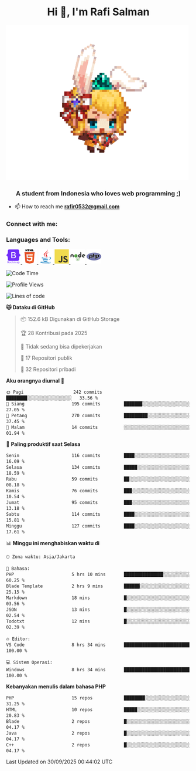 <h1 align="center">Hi 👋, I'm Rafi Salman</h1>
<img src="img/lp.gif" /> 
<h3 align="center">A student from Indonesia who loves web programming ;)</h3>

- 📫 How to reach me **rafir0532@gmail.com**

<h3 align="left">Connect with me:</h3>
<p align="left">
</p>

<h3 align="left">Languages and Tools:</h3>
<p align="left"> <a href="https://getbootstrap.com" target="_blank" rel="noreferrer"> <img src="https://raw.githubusercontent.com/devicons/devicon/master/icons/bootstrap/bootstrap-plain-wordmark.svg" alt="bootstrap" width="40" height="40"/> </a> <a href="https://www.w3.org/html/" target="_blank" rel="noreferrer"> <img src="https://raw.githubusercontent.com/devicons/devicon/master/icons/html5/html5-original-wordmark.svg" alt="html5" width="40" height="40"/> </a> <a href="https://www.java.com" target="_blank" rel="noreferrer"> <img src="https://raw.githubusercontent.com/devicons/devicon/master/icons/java/java-original.svg" alt="java" width="40" height="40"/> </a> <a href="https://developer.mozilla.org/en-US/docs/Web/JavaScript" target="_blank" rel="noreferrer"> <img src="https://raw.githubusercontent.com/devicons/devicon/master/icons/javascript/javascript-original.svg" alt="javascript" width="40" height="40"/> </a> <a href="https://nodejs.org" target="_blank" rel="noreferrer"> <img src="https://raw.githubusercontent.com/devicons/devicon/master/icons/nodejs/nodejs-original-wordmark.svg" alt="nodejs" width="40" height="40"/> </a> <a href="https://www.php.net" target="_blank" rel="noreferrer"> <img src="https://raw.githubusercontent.com/devicons/devicon/master/icons/php/php-original.svg" alt="php" width="40" height="40"/> </a> </p>

<!--START_SECTION:waka-->
![Code Time](http://img.shields.io/badge/Code%20Time-652%20hrs%206%20mins-blue)

![Profile Views](http://img.shields.io/badge/Profil%20dilihat-0-blue)

![Lines of code](https://img.shields.io/badge/Sejak%20Hello%20World%20aku%20telah%20menulis-1.9%20million%20baris%20kode-blue)

**🐱 Dataku di GitHub** 

> 📦 152.6 kB Digunakan di GitHub Storage 
 > 
> 🏆 28 Kontribusi pada 2025
 > 
> 🚫 Tidak sedang bisa dipekerjakan
 > 
> 📜 17 Repositori publik 
 > 
> 🔑 32 Repositori pribadi 
 > 
**Aku orangnya diurnal 🐤** 

```text
🌞 Pagi                   242 commits         ████████░░░░░░░░░░░░░░░░░   33.56 % 
🌆 Siang                  195 commits         ███████░░░░░░░░░░░░░░░░░░   27.05 % 
🌃 Petang                 270 commits         █████████░░░░░░░░░░░░░░░░   37.45 % 
🌙 Malam                  14 commits          ░░░░░░░░░░░░░░░░░░░░░░░░░   01.94 % 
```
📅 **Paling produktif saat Selasa** 

```text
Senin                    116 commits         ████░░░░░░░░░░░░░░░░░░░░░   16.09 % 
Selasa                   134 commits         █████░░░░░░░░░░░░░░░░░░░░   18.59 % 
Rabu                     59 commits          ██░░░░░░░░░░░░░░░░░░░░░░░   08.18 % 
Kamis                    76 commits          ███░░░░░░░░░░░░░░░░░░░░░░   10.54 % 
Jumat                    95 commits          ███░░░░░░░░░░░░░░░░░░░░░░   13.18 % 
Sabtu                    114 commits         ████░░░░░░░░░░░░░░░░░░░░░   15.81 % 
Minggu                   127 commits         ████░░░░░░░░░░░░░░░░░░░░░   17.61 % 
```


📊 **Minggu ini menghabiskan waktu di** 

```text
🕑︎ Zona waktu: Asia/Jakarta

💬 Bahasa: 
PHP                      5 hrs 10 mins       ███████████████░░░░░░░░░░   60.25 % 
Blade Template           2 hrs 9 mins        ██████░░░░░░░░░░░░░░░░░░░   25.15 % 
Markdown                 18 mins             █░░░░░░░░░░░░░░░░░░░░░░░░   03.56 % 
JSON                     13 mins             █░░░░░░░░░░░░░░░░░░░░░░░░   02.54 % 
Todotxt                  12 mins             █░░░░░░░░░░░░░░░░░░░░░░░░   02.39 % 

🔥 Editor: 
VS Code                  8 hrs 34 mins       █████████████████████████   100.00 % 

💻 Sistem Operasi: 
Windows                  8 hrs 34 mins       █████████████████████████   100.00 % 
```

**Kebanyakan menulis dalam bahasa PHP** 

```text
PHP                      15 repos            ████████░░░░░░░░░░░░░░░░░   31.25 % 
HTML                     10 repos            █████░░░░░░░░░░░░░░░░░░░░   20.83 % 
Blade                    2 repos             █░░░░░░░░░░░░░░░░░░░░░░░░   04.17 % 
Java                     2 repos             █░░░░░░░░░░░░░░░░░░░░░░░░   04.17 % 
C++                      2 repos             █░░░░░░░░░░░░░░░░░░░░░░░░   04.17 % 
```




 Last Updated on 30/09/2025 00:44:02 UTC
<!--END_SECTION:waka-->
